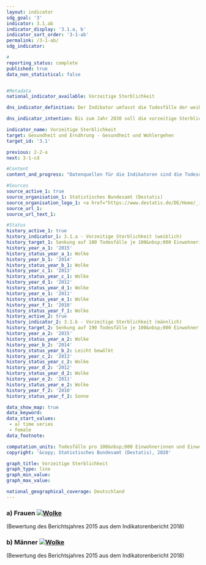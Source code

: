 ```yaml
---                   
layout: indicator                   
sdg_goal: '3'                   
indicator: 3.1.ab                   
indicator_display: '3.1.a, b'                   
indicator_sort_order: '3-1-ab'                   
permalink: /3-1-ab/                   
sdg_indicator:                    

#                   
reporting_status: complete                   
published: true                   
data_non_statistical: false                   


#Metadata                   
national_indicator_available: Vorzeitige Sterblichkeit                   

dns_indicator_definition: Der Indikator umfasst die Todesfälle der weiblichen (3.1.a) und männlichen (3.1.b) unter 70-jährigen Bevölkerung bezogen auf 100&nbsp;000 Einwohnerinnen und Einwohner der standardisierten alten europäischen Bevölkerung unter 70 Jahren (unter Ausschluss der unter 1-Jährigen).<sub> Text aus dem Indikatorenbericht 2018</sub>                   

dns_indicator_intention: Bis zum Jahr 2030 soll die vorzeitige Sterblichkeit bei Frauen bei höchstens 100 und bei Männern bei höchstens 190 Todesfällen je 100&nbsp;000 Einwohnerinnen und Einwohner liegen.<sub> Text aus dem Indikatorenbericht 2018</sub>                   

indicator_name: Vorzeitige Sterblichkeit                   
target: Gesundheit und Ernährung - Gesundheit und Wohlergehen                   
target_id: '3.1'                   

previous: 2-2-a                   
next: 3-1-cd                   

#Content                    
content_and_progress: "Datenquellen für die Indikatoren sind die Todesursachenstatistik und die Bevölkerungsfortschreibung des Statistischen Bundesamtes. Im Rahmen der Todesursachenstatistik werden alle amtlichen Todesbescheinigungen erfasst und ausgewertet. Die Bevölkerungsfortschreibung gibt basierend auf den Ergebnissen der jeweiligen letzten Volkszählung die aktuellen Bevölkerungszahlen an. Die Daten sind standardisiert auf die alte Europabevölkerung von 1976. Die unter 1-Jährigen und damit die Säuglingssterblichkeit sind in der Betrachtung ausgeschlossen. Der Indikator ist auch Teil der Gesundheitsberichterstattung des Bundes. <br><br>Die vorzeitige Sterblichkeit ist zwischen 1991 und 2015 bei Frauen (– 36&nbsp;%) und bei Männern (– 42&nbsp;%) zurückgegangen. Durch den Rückgang hat sich auch der geschlechtsspezifische Unterschied der vorzeitigen Sterblichkeit verringert. Im Jahr 2015 starben 153 Frauen und 288 Männer je 100&nbsp;000 Einwohnerinnen und Einwohner, bevor sie das 70. Lebensjahr erreichten. Bei gleichbleibender Entwicklung wie in den vergangenen Jahren würden die geschlechterspezifischen Ziele im Jahr 2030 jedoch verfehlt. <br><br>Entsprechend dem Rückgang der vorzeitigen Sterblichkeit hat sich auch die Lebenserwartung in Deutschland weiter positiv entwickelt. Heute 70-jährige Frauen können statistisch gesehen mit 16,9 weiteren Lebensjahren rechnen, Männer mit weiteren 14,2 Jahren. <br><br>Im Durchschnitt der Jahre 2014 bis 2016 betrug die mittlere Lebenserwartung für neugeborene Mädchen 83,2 Jahre und für Jungen 78,3 Jahre und liegt damit für Mädchen um 0,5 Jahre und für Jungen um 0,6 Jahre höher als der Durchschnitt der Jahre 2009 bis 2011. Differenzen bei der Lebenserwartung zwischen dem früheren Bundesgebiet und den neuen Bundesländern (jeweils ohne Berlin) gibt es nur noch bei neugeborenen Jungen. Hier beträgt der Abstand 1,3 Jahre. <br><br>Den größten Anteil an allen Todesursachen der vorzeitigen Sterblichkeit hatten im Jahr 2015 bösartige Neubildungen mit 37,8&nbsp;%, gefolgt von Erkrankungen des Herz- und Kreislaufsystems mit 21,4&nbsp;%. Auch Todesfälle aufgrund äußerer Ursachen (wie Unfälle, Vergiftungen, Suizid) hatten mit 8,8&nbsp;% einen nicht unerheblichen Anteil. Krankheiten des Verdauungs- und des Atmungssystems trugen mit 6,9&nbsp;% bzw. 5,5&nbsp;% zu den Todesursachen bei. Seit 1991 ist der Anteil der bösartigen Neubildungen (um 13,8&nbsp;%) und der der Krankheiten des Atmungssystems (um 36,7&nbsp;%) an allen Todesursachen angestiegen. Rückläufig waren dagegen die Ursachen Herz- Kreislauf-Erkrankungen (– 31,2&nbsp;%), äußere Ursachen (– 20,2&nbsp;%) und Krankheiten des Verdauungssystems (– 9,9&nbsp;%). <br><br>Neben Faktoren wie zum Beispiel dem Gesundheitsverhalten (siehe auch Indikatoren 3.1.c, d zu den Raucherquoten von Jugendlichen und Erwachsenen oder 3.1.e und 3.1.f zu den Adipositasquoten von Jugendlichen und Erwachsenen) spielt auch die medizinische Versorgung eine wichtige Rolle für die Sterblichkeit. Die Ausgaben für Gesundheit stiegen im Jahr 2016 auf 357 Milliarden Euro. Dies war ein Anstieg um 12 Milliarden Euro oder 3,8&nbsp;% gegenüber 2015. Die Ausgaben entsprachen 11,3&nbsp;% des Bruttoinlandsprodukts. Auf jede Einwohnerin bzw. jeden Einwohner entfielen dabei 4&nbsp;330 Euro (2015: 4&nbsp;205 Euro) pro Jahr.<sub> Text aus dem Indikatorenbericht 2018</sub>"                   

#Sources
source_active_1: true                           
source_organisation_1: Statistisches Bundesamt (Destatis)                           
source_organisation_logo_1: <a href="https://www.destatis.de/DE/Home/_inhalt.html"><img src="https://g205sdgs.github.io/sdg-indicators/public/logos/destatis.png" alt="Logo Statistisches Bundesamt (Destatis)" title="Klicken Sie hier um zu der Homepage der Organisation zu gelangen" /></a>                           
source_url_1:                            
source_url_text_1:                            

#Status                   
history_active_1: true                   
history_indicator_1: 3.1.a - Vorzeitige Sterblichkeit (weiblich)                   
history_target_1: Senkung auf 100 Todesfälle je 100&nbsp;000 Einwohnerinnen bis 2030
history_year_a_1: '2015'                           
history_status_year_a_1: Wolke
history_year_b_1: '2014'                           
history_status_year_b_1: Wolke
history_year_c_1: '2013'                           
history_status_year_c_1: Wolke
history_year_d_1: '2012'                           
history_status_year_d_1: Wolke
history_year_e_1: '2011'                           
history_status_year_e_1: Wolke
history_year_f_1: '2010'                           
history_status_year_f_1: Wolke
history_active_2: true                   
history_indicator_2: 3.1.b - Vorzeitige Sterblichkeit (männlich)                   
history_target_2: Senkung auf 190 Todesfälle je 100&nbsp;000 Einwohner bis 2030
history_year_a_2: '2015'                           
history_status_year_a_2: Wolke
history_year_b_2: '2014'                           
history_status_year_b_2: Leicht bewölkt
history_year_c_2: '2013'                           
history_status_year_c_2: Wolke
history_year_d_2: '2012'                           
history_status_year_d_2: Wolke
history_year_e_2: '2011'                           
history_status_year_e_2: Wolke
history_year_f_2: '2010'                           
history_status_year_f_2: Sonne

data_show_map: true                   
data_keyword:                    
data_start_values: 
 - a) time series
 - female                   
data_footnote:                    

computation_units: Todesfälle pro 100&nbsp;000 Einwohnerinnen und Einwohner unter 70 Jahren (ohne unter 1-Jährige)                   
copyright: '&copy; Statistisches Bundesamt (Destatis), 2020'                   

graph_title: Vorzeitige Sterblichkeit                   
graph_type: line                   
graph_min_value:                    
graph_max_value:                    

national_geographical_coverage: Deutschland                   
---
```

<div>                               
  <div class="my-header">                               
    <h3>a) Frauen                               
      <a href= "https://sustainabledevelopment-deutschland.github.io/status/"><img src="https://g205sdgs.github.io/sdg-indicators/public/Wettersymbole/Wolke.png" title="Der Indikator entwickelt sich zwar in die gewünschte Richtung auf das Ziel zu, bei Fortsetzung der Entwicklung würde das Ziel im Zieljahr aber um mehr als 20&nbsp;% verfehlt" alt="Wolke" />                               
      </a>                               
    </h3>                               
  </div>
  <div class="my-header-note">
    <span>(Bewertung des Berichtsjahres 2015 aus dem Indikatorenbericht 2018)</span>
  </div>                               
</div>                               
<div>                               
  <div class="my-header">                               
    <h3>b) Männer                               
      <a href="https://sustainabledevelopment-deutschland.github.io/status/"><img src="https://g205sdgs.github.io/sdg-indicators/public/Wettersymbole/Wolke.png" title="Der Indikator entwickelt sich zwar in die gewünschte Richtung auf das Ziel zu, bei Fortsetzung der Entwicklung würde das Ziel im Zieljahr aber um mehr als 20&nbsp;% verfehlt" alt="Wolke" />                               
      </a>                               
    </h3>                               
  </div>
  <div class="my-header-note">
    <span>(Bewertung des Berichtsjahres 2015 aus dem Indikatorenbericht 2018)</span>
  </div>                               
</div>